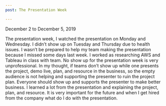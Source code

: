 ```yaml
---
post: The Presentation Week

---
```


December 2 to December 5, 2019

The presentation week, I watched the presentation on Monday and Wednesday. I didn’t show up on Tuesday and Thursday due to health issues. I wasn’t be prepared to help my team making the presentation because I missed some days last week. I worked as researching AWS and Tableau in class with team. No show up for the presentation week is very unprofessional. In my thought, if teams don’t show up while one presents the project, demo live, plan, and resource in the business, so the empty audience is not helping and supporting the presenter to ruin the project plan. Everyone should show up and supports the presenter to make better business. I learned a lot from the presentation and explaining the project, plan, and resource. It is very important for the future and when I get hired from the company what do I do with the presentation. 
